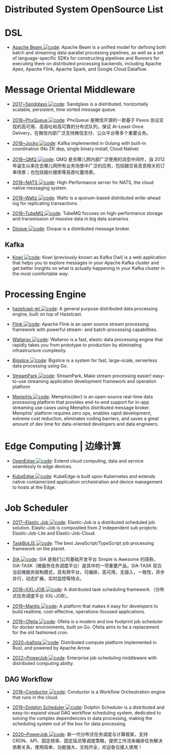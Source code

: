 # Distributed System OpenSource List

# DSL

- [Apache Beam ![code](https://ng-tech.icu/assets/code.svg)](https://github.com/apache/beam): Apache Beam is a unified model for defining both batch and streaming data-parallel processing pipelines, as well as a set of language-specific SDKs for constructing pipelines and Runners for executing them on distributed processing backends, including Apache Apex, Apache Flink, Apache Spark, and Google Cloud Dataflow.

# Message Oriental Middleware

- [2017~Sandglass ![code](https://ng-tech.icu/assets/code.svg)](https://github.com/celrenheit/sandglass): Sandglass is a distributed, horizontally scalable, persistent, time sorted message queue.

- [2018~PhxQueue ![code](https://ng-tech.icu/assets/code.svg)](https://github.com/Tencent/phxqueue): PhxQueue 是微信开源的一款基于 Paxos 协议实现的高可用、高吞吐和高可靠的分布式队列，保证 At-Least-Once Delivery，在微信内部广泛支持微信支付、公众平台等多个重要业务。

- [2018~Jocko ![code](https://ng-tech.icu/assets/code.svg)](https://github.com/travisjeffery/jocko): Kafka implemented in Golang with built-in coordination (No ZK dep, single binary install, Cloud Native)

- [2018~QMQ ![code](https://ng-tech.icu/assets/code.svg)](https://github.com/qunarcorp/qmq): QMQ 是去哪儿网内部广泛使用的消息中间件，自 2012 年诞生以来在去哪儿网所有业务场景中广泛的应用，包括跟交易息息相关的订单场景；也包括报价搜索等高吞吐量场景。

- [2018~NATS ![code](https://ng-tech.icu/assets/code.svg)](https://github.com/nats-io/nats-server): High-Performance server for NATS, the cloud native messaging system.

- [2018~Waltz ![code](https://ng-tech.icu/assets/code.svg)](https://github.com/wepay/waltz): Waltz is a quorum-based distributed write-ahead log for replicating transactions.

- [2018~TubeMQ ![code](https://ng-tech.icu/assets/code.svg)](https://github.com/Tencent/TubeMQ): TubeMQ focuses on high-performance storage and transmission of massive data in big data scenarios

- [Disque ![code](https://ng-tech.icu/assets/code.svg)](https://github.com/antirez/disque): Disque is a distributed message broker.

## Kafka

- [Kowl ![code](https://ng-tech.icu/assets/code.svg)](https://github.com/cloudhut/kowl): Kowl (previously known as Kafka Owl) is a web application that helps you to explore messages in your Apache Kafka cluster and get better insights on what is actually happening in your Kafka cluster in the most comfortable way.

# Processing Engine

- [hazelcast-jet ![code](https://ng-tech.icu/assets/code.svg)](https://github.com/hazelcast/hazelcast-jet): A general purpose distributed data processing engine, built on top of Hazelcast.

- [Flink ![code](https://ng-tech.icu/assets/code.svg)](https://github.com/apache/flink): Apache Flink is an open source stream processing framework with powerful stream- and batch-processing capabilities.

- [Wallaroo ![code](https://ng-tech.icu/assets/code.svg)](https://github.com/wallaroolabs/wallaroo): Wallaroo is a fast, elastic data processing engine that rapidly takes you from prototype to production by eliminating infrastructure complexity.

- [Bigslice ![code](https://ng-tech.icu/assets/code.svg)](https://bigslice.io): Bigslice is a system for fast, large-scale, serverless data processing using Go.

- [StreamPark ![code](https://ng-tech.icu/assets/code.svg)](https://github.com/apache/incubator-streampark): StreamPark, Make stream processing easier! easy-to-use streaming application development framework and operation platform

- [Memphis ![code](https://ng-tech.icu/assets/code.svg)](https://github.com/memphisdev): Memphis{dev} is an open-source real-time data processing platform that provides end-to-end support for in-app streaming use cases using Memphis distributed message broker. Memphis' platform requires zero ops, enables rapid development, extreme cost reduction, eliminates coding barriers, and saves a great amount of dev time for data-oriented developers and data engineers.

# Edge Computing | 边缘计算

- [OpenEdge ![code](https://ng-tech.icu/assets/code.svg)](https://github.com/baidu/openedge): Extend cloud computing, data and service seamlessly to edge devices.

- [KubeEdge ![code](https://ng-tech.icu/assets/code.svg)](https://github.com/kubeedge/kubeedge): KubeEdge is built upon Kubernetes and extends native containerized application orchestration and device management to hosts at the Edge.

# Job Scheduler

- [2017~Elastic Job ![code](https://ng-tech.icu/assets/code.svg)](https://github.com/elasticjob/elastic-job-lite): Elastic-Job is a distributed scheduled job solution. Elastic-Job is composited from 2 independent sub projects: Elastic-Job-Lite and Elastic-Job-Cloud.

- [TaskBotJS ![code](https://ng-tech.icu/assets/code.svg)](https://github.com/eropple/taskbotjs): The best JavaScript/TypeScript job processing framework on the planet.

- [SIA ![code](https://ng-tech.icu/assets/code.svg)](https://github.com/siaorg/sia-task): SIA 是我们公司基础开发平台 Simple is Awesome 的简称，SIA-TASK（微服务任务调度平台）是其中的一项重要产品，SIA-TASK 契合当前微服务架构模式，具有跨平台，可编排，高可用，无侵入，一致性，异步并行，动态扩展，实时监控等特点。

- [2018~XXL-JOB ![code](https://ng-tech.icu/assets/code.svg)](https://github.com/xuxueli/xxl-job/): A distributed task scheduling framework.（分布式任务调度平台 XXL-JOB）。

- [2019~Mantis ![code](https://ng-tech.icu/assets/code.svg)](https://github.com/netflix/mantis/): A platform that makes it easy for developers to build realtime, cost-effective, operations-focused applications.

- [2019~Ofelia ![code](https://ng-tech.icu/assets/code.svg)](https://github.com/mcuadros/ofelia): Ofelia is a modern and low footprint job scheduler for docker environments, built on Go. Ofelia aims to be a replacement for the old fashioned cron.

- [2020~ballista ![code](https://ng-tech.icu/assets/code.svg)](https://github.com/ballista-compute/ballista): Distributed compute platform implemented in Rust, and powered by Apache Arrow.

- [2022~PowerJob ![code](https://ng-tech.icu/assets/code.svg)](https://github.com/PowerJob/PowerJob): Enterprise job scheduling middleware with distributed computing ability.

## DAG Workflow

- [2018~Conductor ![code](https://ng-tech.icu/assets/code.svg)](https://netflix.github.io/conductor/): Conductor is a Workflow Orchestration engine that runs in the cloud.

- [2019~Dolphin Scheduler ![code](https://ng-tech.icu/assets/code.svg)](https://github.com/apache/incubator-dolphinscheduler): Dolphin Scheduler is a distributed and easy-to-expand visual DAG workflow scheduling system, dedicated to solving the complex dependencies in data processing, making the scheduling system out of the box for data processing.

- [2020~PowerJob ![code](https://ng-tech.icu/assets/code.svg)](https://github.com/KFCFans/PowerJob): 新一代分布式任务调度与计算框架，支持 CRON、API、固定频率、固定延迟等调度策略，提供工作流来编排任务解决依赖关系，使用简单，功能强大，文档齐全，欢迎各位接入使用！
